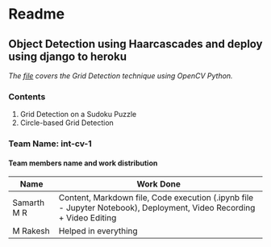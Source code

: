 # **Readme**

## **Object Detection using Haarcascades and deploy using django to heroku**

_The [file](https://github.com/SamarthMR/Intern-Work/blob/main/int-cv-1/Grid%20Detection%20using%20OpenCV%20Python/Grid%20Detection.md) covers the Grid Detection technique using OpenCV Python._

### **Contents**

1. Grid Detection on a Sudoku Puzzle
2. Circle-based Grid Detection

### **Team Name: int-cv-1**
#### **Team members name and work distribution**
| Name | Work Done |
| ------ | ------ |
| Samarth M R | Content, Markdown file, Code execution (.ipynb file - Jupyter Notebook), Deployment, Video Recording + Video Editing |
| M Rakesh | Helped in everything |
